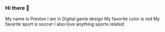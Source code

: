 ### Hi there 👋
My name is Preston
I am in Digital game design
My favorite color is red
My favorite sport is soccer
I also love anything sports related
<!--
**Preston2026/Preston2026** is a ✨ _special_ ✨ repository because its `README.md` (this file) appears on your GitHub profile.

Here are some ideas to get you started:

- 🔭 I’m currently working on ... How to opperate github and then build a game using it
- 🌱 I’m currently learning ... Game design which is helping me create my first game
- 👯 I’m looking to collaborate on ... A game using github
- 🤔 I’m looking for help with ...Finding a team and creating an idea
- 💬 Ask me about ... Anything
- 📫 How to reach me: ...Email me
- 😄 Pronouns: ...he/him
- ⚡ Fun fact: ...I play soccer
-->
